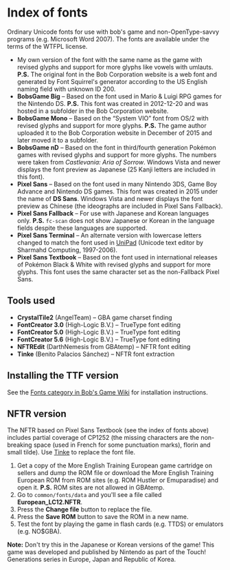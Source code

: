 ﻿# Index of fonts
Ordinary Unicode fonts for use with bob's game and non-OpenType-savvy programs (e.g. Microsoft Word 2007). The fonts are available under the terms of the WTFPL license.
* My own version of the font with the same name as the game with revised glyphs and support for more glyphs like vowels with umlauts. **P.S.** The original font in the Bob Corporation website is a web font and generated by Font Squirrel's generator according to the US English naming field with unknown ID 200.
* **BobsGame Big** – Based on the font used in Mario & Luigi RPG games for the Nintendo DS. **P.S.** This font was created in 2012-12-20 and was hosted in a subfolder in the Bob Corporation website.
* **BobsGame Mono** – Based on the “System VIO” font from OS/2 with revised glyphs and support for more glyphs. **P.S.** The game author uploaded it to the Bob Corporation website in December of 2015 and later moved it to a subfolder.
* **BobsGame nD** – Based on the font in third/fourth generation Pokémon games with revised glyphs and support for more glyphs. The numbers were taken from *Castlevania: Aria of Sorrow*. Windows Vista and newer displays the font preview as Japanese (25 Kanji letters are included in this font).
* **Pixel Sans** – Based on the font used in many Nintendo 3DS, Game Boy Advance and Nintendo DS games. This font was created in 2015 under the name of **DS Sans**. Windows Vista and newer displays the font preview as Chinese (the ideographs are included in Pixel Sans Fallback).
* **Pixel Sans Fallback** – For use with Japanese and Korean languages only. **P.S.** `fc-scan` does not show Japanese or Korean in the language fields despite these languages are supported.
* **Pixel Sans Terminal** – An alternate version with lowercase letters changed to match the font used in [UniPad](http://www.unipad.org/) (Unicode text editor by Sharmahd Computing, 1997-2006).
* **Pixel Sans Textbook** – Based on the font used in international releases of Pokémon Black & White with revised glyphs and support for more glyphs. This font uses the same character set as the non-Fallback Pixel Sans.

## Tools used
* **CrystalTile2** (AngelTeam) – GBA game charset finding
* **FontCreator 3.0** (High-Logic B.V.) – TrueType font editing
* **FontCreator 5.0** (High-Logic B.V.) – TrueType font editing
* **FontCreator 5.6** (High-Logic B.V.) – TrueType font editing
* **NFTREdit** (DarthNemesis from GBAtemp) – NFTR font editing
* **Tinke** (Benito Palacios Sánchez) – NFTR font extraction

## Installing the TTF version
See the [Fonts category in Bob's Game Wiki](https://bobsgame.fandom.com/wiki/Category:Fonts) for installation instructions.

## NFTR version
The NFTR based on Pixel Sans Textbook (see the index of fonts above) includes partial coverage of CP1252 (the missing characters are the non-breaking space (used in French for some punctuation marks), florin and small tilde). Use [Tinke](https://github.com/pleonex/tinke) to replace the font file.
1. Get a copy of the More English Training European game cartridge on sellers and dump the ROM file or download the More English Training European ROM from ROM sites (e.g. ROM Hustler or Emuparadise) and open it. **P.S.** ROM sites are not allowed in GBAtemp.
2. Go to `common/fonts/data` and you'll see a file called **European_LC12.NFTR**.
3. Press the **Change file** button to replace the file.
4. Press the **Save ROM** button to save the ROM in a new name.
5. Test the font by playing the game in flash cards (e.g. TTDS) or emulators (e.g. NO$GBA).

**Note:** Don't try this in the Japanese or Korean versions of the game! This game was developed and published by Nintendo as part of the Touch! Generations series in Europe, Japan and Republic of Korea.
